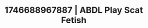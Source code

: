 ---
categories:
- Nerdy seduction
- Sensual selfie
- Dominant softness
- AI-generated
- Shadow play
- Tattooed beauties
- ASMR
- Cosplay
image: /assets/images/1746688967887.jpg
layout: post
seo:
  description: Featured content with high-quality Scat Fetish, ABDL Play. HD images
    available.
  keywords: Scat Fetish, ABDL Play
  og_image: /assets/images/1746688967887.jpg
  schema_type: VisualArtwork
tags:
- ABDL Play
- Scat Fetish
- '#1746688967887'
title: 1746688967887 | ABDL Play Scat Fetish
---